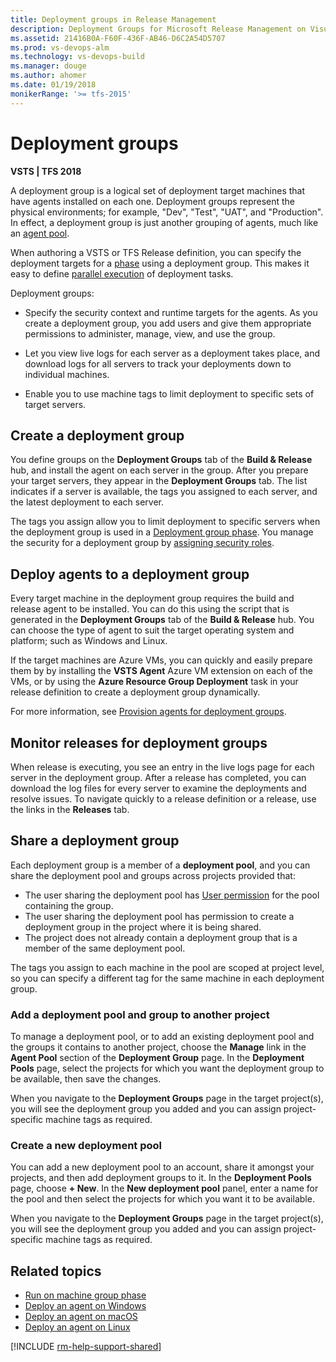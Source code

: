 ```yaml
---
title: Deployment groups in Release Management
description: Deployment Groups for Microsoft Release Management on Visual Studio Team Services (VSTS) and Team Foundation Server (TFS)
ms.assetid: 21416B0A-F60F-436F-AB46-D6C2A54D5707
ms.prod: vs-devops-alm
ms.technology: vs-devops-build
ms.manager: douge
ms.author: ahomer
ms.date: 01/19/2018
monikerRange: '>= tfs-2015'
---
```


# Deployment groups

**VSTS | TFS 2018**

A deployment group is a logical set of deployment target machines 
that have agents installed on each one. Deployment groups represent the physical environments;
for example, "Dev", "Test", "UAT", and "Production". In effect, a
deployment group is just another grouping of agents, much like an
[agent pool](../../../agents/pools-queues.md).

When authoring a VSTS or TFS Release definition, you
can specify the deployment targets for a [phase](../../../process/phases.md)
using a deployment group. This makes it easy to define
[parallel execution](../../../process/phases.md#parallelexec)
of deployment tasks.

Deployment groups:

* Specify the security context and runtime
  targets for the agents. As you create a deployment group, you
  add users and give them appropriate permissions to administer,
  manage, view, and use the group.

* Let you view live logs for each server as a
  deployment takes place, and download logs for all servers to
  track your deployments down to individual machines.

* Enable you to use machine tags to limit deployment to specific
  sets of target servers.

## Create a deployment group

You define groups on the **Deployment Groups** tab of the **Build &amp; Release**
hub, and install the agent on each server in the group. After you prepare your
target servers, they appear in the **Deployment Groups** tab. The list indicates if a
server is available, the tags you assigned to each server, and the latest
deployment to each server.

The tags you assign allow you to limit deployment to specific servers when 
the deployment group is used in a [Deployment group phase](../../../process/phases.md#deployment-group-phase).
You manage the security for a deployment group by
[assigning security roles](../../../agents/pools-queues.md#security).

## Deploy agents to a deployment group

Every target machine in the deployment group requires the build and release agent
to be installed. You can do this using the script that is generated in the
**Deployment Groups** tab of the **Build &amp; Release** hub. You can choose the
type of agent to suit the target operating system and platform; such as Windows
and Linux.

If the target machines are Azure VMs, you can quickly and easily prepare them by
by installing the **VSTS Agent** Azure VM extension on each of the VMs,
or by using the **Azure Resource Group Deployment** task in your release definition
to create a deployment group dynamically. 

For more information, see [Provision agents for deployment groups](howto-provision-deployment-group-agents.md).
 
## Monitor releases for deployment groups

When release is executing, you see an entry in the live logs page
for each server in the deployment group. After a release has completed,
you can download the log files for every server to examine the deployments
and resolve issues. To navigate quickly to a release definition or a release,
use the links in the **Releases** tab. 

## Share a deployment group

Each deployment group is a member of a **deployment pool**, and you can share
the deployment pool and groups across projects provided that:

* The user sharing the deployment pool has [User permission](../../../agents/pools-queues.md#security) for the pool containing the group.
* The user sharing the deployment pool has permission to create a deployment group in the project where it is being shared.
* The project does not already contain a deployment group that is a member of the same deployment pool.

The tags you assign to each machine in the pool are scoped at project level,
so you can specify a different tag for the same machine in each deployment group.

### Add a deployment pool and group to another project 

To manage a deployment pool, or to add an existing deployment pool and the groups it contains to another project,
choose the **Manage** link in the **Agent Pool** section of the **Deployment Group** page.
In the **Deployment Pools** page, select the projects for which you
want the deployment group to be available, then save the changes.

When you navigate to the **Deployment Groups** page in the target project(s), you
will see the deployment group you added and you can assign project-specific machine tags as required.

### Create a new deployment pool

You can add a new deployment pool to an account, share it amongst your projects, and then add deployment groups to it.
In the **Deployment Pools** page, choose **+ New**. In the **New deployment pool** panel,
enter a name for the pool and then select the projects for which you want it to be available.

When you navigate to the **Deployment Groups** page in the target project(s), you
will see the deployment group you added and you can assign project-specific machine tags as required.

## Related topics

* [Run on machine group phase](../../../process/phases.md#deployment-group-phase)
* [Deploy an agent on Windows](../../../../actions/agents/v2-windows.md)
* [Deploy an agent on macOS](../../../../actions/agents/v2-osx.md)
* [Deploy an agent on Linux](../../../../actions/agents/v2-linux.md)

[!INCLUDE [rm-help-support-shared](../../../../_shared/rm-help-support-shared.md)]


